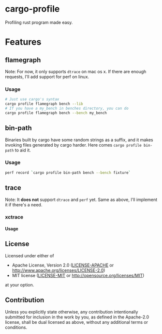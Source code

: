 # cargo-profile

Profiling rust program made easy.

# Features

## flamegraph

Note: For now, it only supports `dtrace` on mac os x. If there are enough requests, I'll add support for perf on linux.

### Usage

```sh
# Just use cargo's syntax
cargo profile flamegraph bench --lib
# If you have a my_bench in benches directory, you can do
cargo profile flamegraph bench --bench my_bench
```

## bin-path

Binaries built by cargo have some random strings as a suffix, and it makes invoking files generated by cargo harder.
Here comes `cargo profile bin-path` to aid it.

### Usage

```sh
perf record `cargo profile bin-path bench --bench fixture`
```

## trace

Note: It **does not** support `dtrace` and `perf` yet. Same as above, I'll implement it if there's a need.

### xctrace

#### Usage

## License

Licensed under either of

- Apache License, Version 2.0
  ([LICENSE-APACHE](LICENSE-APACHE) or http://www.apache.org/licenses/LICENSE-2.0)
- MIT license
  ([LICENSE-MIT](LICENSE-MIT) or http://opensource.org/licenses/MIT)

at your option.

## Contribution

Unless you explicitly state otherwise, any contribution intentionally submitted
for inclusion in the work by you, as defined in the Apache-2.0 license, shall be
dual licensed as above, without any additional terms or conditions.
